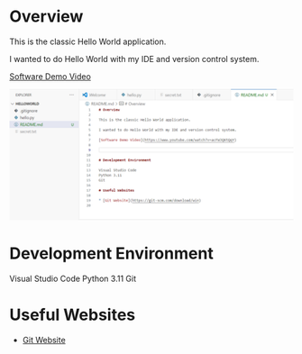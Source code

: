 # Overview

This is the classic Hello World application.

I wanted to do Hello World with my IDE and version control system.

[Software Demo Video](https://www.youtube.com/watch?v=acFWJQ6tQqY)

![Screenshot of the picture](picture.png)

# Development Environment

Visual Studio Code
Python 3.11
Git

# Useful Websites

* [Git Website](https://git-scm.com/download/win)
